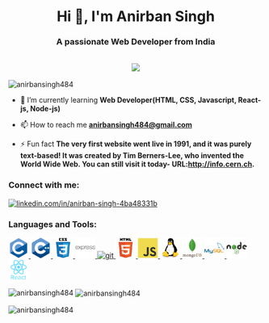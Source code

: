 <h1 align="center">Hi 👋, I'm Anirban Singh</h1>
<h3 align="center">A passionate Web Developer from India</h3>

<br clear="both">
<div align="center">
  <img height="250" src="https://raw.githubusercontent.com/PolarBearGG/PolarBearGG/master/web-developer.gif"  />
</div>


<p align="left"> <img src="https://komarev.com/ghpvc/?username=anirbansingh484&label=Profile%20views&color=0e75b6&style=flat" alt="anirbansingh484" /> </p>

- 🌱 I’m currently learning **Web Developer(HTML, CSS, Javascript, React-js, Node-js)**

- 📫 How to reach me **anirbansingh484@gmail.com**

- ⚡ Fun fact **The very first website went live in 1991, and it was purely text-based! It was created by Tim Berners-Lee, who invented the World Wide Web. You can still visit it today- URL:http://info.cern.ch.**

<h3 align="left">Connect with me:</h3>
<p align="left">
<a href="https://linkedin.com/in/linkedin.com/in/anirban-singh-4ba48331b" target="blank"><img align="center" src="https://raw.githubusercontent.com/rahuldkjain/github-profile-readme-generator/master/src/images/icons/Social/linked-in-alt.svg" alt="linkedin.com/in/anirban-singh-4ba48331b" height="30" width="40" /></a>
</p>

<h3 align="left">Languages and Tools:</h3>
<p align="left"> <a href="https://www.cprogramming.com/" target="_blank" rel="noreferrer"> <img src="https://raw.githubusercontent.com/devicons/devicon/master/icons/c/c-original.svg" alt="c" width="40" height="40"/> </a> <a href="https://www.w3schools.com/cpp/" target="_blank" rel="noreferrer"> <img src="https://raw.githubusercontent.com/devicons/devicon/master/icons/cplusplus/cplusplus-original.svg" alt="cplusplus" width="40" height="40"/> </a> <a href="https://www.w3schools.com/css/" target="_blank" rel="noreferrer"> <img src="https://raw.githubusercontent.com/devicons/devicon/master/icons/css3/css3-original-wordmark.svg" alt="css3" width="40" height="40"/> </a> <a href="https://expressjs.com" target="_blank" rel="noreferrer"> <img src="https://raw.githubusercontent.com/devicons/devicon/master/icons/express/express-original-wordmark.svg" alt="express" width="40" height="40"/> </a> <a href="https://git-scm.com/" target="_blank" rel="noreferrer"> <img src="https://www.vectorlogo.zone/logos/git-scm/git-scm-icon.svg" alt="git" width="40" height="40"/> </a> <a href="https://www.w3.org/html/" target="_blank" rel="noreferrer"> <img src="https://raw.githubusercontent.com/devicons/devicon/master/icons/html5/html5-original-wordmark.svg" alt="html5" width="40" height="40"/> </a> <a href="https://developer.mozilla.org/en-US/docs/Web/JavaScript" target="_blank" rel="noreferrer"> <img src="https://raw.githubusercontent.com/devicons/devicon/master/icons/javascript/javascript-original.svg" alt="javascript" width="40" height="40"/> </a> <a href="https://www.linux.org/" target="_blank" rel="noreferrer"> <img src="https://raw.githubusercontent.com/devicons/devicon/master/icons/linux/linux-original.svg" alt="linux" width="40" height="40"/> </a> <a href="https://www.mongodb.com/" target="_blank" rel="noreferrer"> <img src="https://raw.githubusercontent.com/devicons/devicon/master/icons/mongodb/mongodb-original-wordmark.svg" alt="mongodb" width="40" height="40"/> </a> <a href="https://www.mysql.com/" target="_blank" rel="noreferrer"> <img src="https://raw.githubusercontent.com/devicons/devicon/master/icons/mysql/mysql-original-wordmark.svg" alt="mysql" width="40" height="40"/> </a> <a href="https://nodejs.org" target="_blank" rel="noreferrer"> <img src="https://raw.githubusercontent.com/devicons/devicon/master/icons/nodejs/nodejs-original-wordmark.svg" alt="nodejs" width="40" height="40"/> </a> <a href="https://reactjs.org/" target="_blank" rel="noreferrer"> <img src="https://raw.githubusercontent.com/devicons/devicon/master/icons/react/react-original-wordmark.svg" alt="react" width="40" height="40"/> </a> </p>

<p><img align="left" src="https://github-readme-stats.vercel.app/api/top-langs?username=anirbansingh484&show_icons=true&locale=en&layout=compact" alt="anirbansingh484" /></p>

<p>&nbsp;<img align="center" src="https://github-readme-stats.vercel.app/api?username=anirbansingh484&show_icons=true&locale=en" alt="anirbansingh484" /></p>

<p><img align="center" src="https://github-readme-streak-stats.herokuapp.com/?user=anirbansingh484&" alt="anirbansingh484" /></p>













